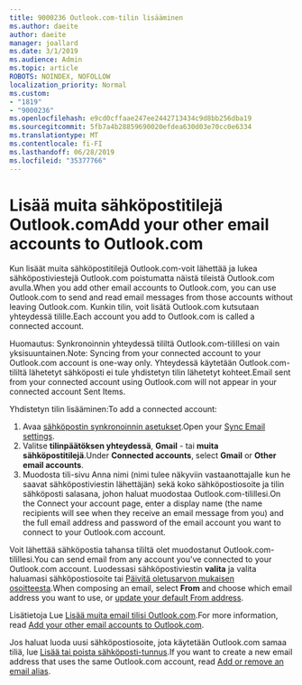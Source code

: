 ```yaml
---
title: 9000236 Outlook.com-tilin lisääminen
ms.author: daeite
author: daeite
manager: joallard
ms.date: 3/1/2019
ms.audience: Admin
ms.topic: article
ROBOTS: NOINDEX, NOFOLLOW
localization_priority: Normal
ms.custom:
- "1819"
- "9000236"
ms.openlocfilehash: e9cd0cffaae247ee2442713434c9d8bb256dba19
ms.sourcegitcommit: 5fb7a4b28859690020efdea630d03e70cc0e6334
ms.translationtype: MT
ms.contentlocale: fi-FI
ms.lasthandoff: 06/28/2019
ms.locfileid: "35377766"
---
```

# <a name="add-your-other-email-accounts-to-outlookcom"></a><span data-ttu-id="774fd-102">Lisää muita sähköpostitilejä Outlook.com</span><span class="sxs-lookup"><span data-stu-id="774fd-102">Add your other email accounts to Outlook.com</span></span>

<span data-ttu-id="774fd-103">Kun lisäät muita sähköpostitilejä Outlook.com-voit lähettää ja lukea sähköpostiviestejä Outlook.com poistumatta näistä tileistä Outlook.com avulla.</span><span class="sxs-lookup"><span data-stu-id="774fd-103">When you add other email accounts to Outlook.com, you can use Outlook.com to send and read email messages from those accounts without leaving Outlook.com.</span></span> <span data-ttu-id="774fd-104">Kunkin tilin, voit lisätä Outlook.com kutsutaan yhteydessä tilille.</span><span class="sxs-lookup"><span data-stu-id="774fd-104">Each account you add to Outlook.com is called a connected account.</span></span>

<span data-ttu-id="774fd-105">Huomautus: Synkronoinnin yhteydessä tililtä Outlook.com-tilillesi on vain yksisuuntainen.</span><span class="sxs-lookup"><span data-stu-id="774fd-105">Note: Syncing from your connected account to your Outlook.com account is one-way only.</span></span> <span data-ttu-id="774fd-106">Yhteydessä käytetään Outlook.com-tililtä lähetetyt sähköposti ei tule yhdistetyn tilin lähetetyt kohteet.</span><span class="sxs-lookup"><span data-stu-id="774fd-106">Email sent from your connected account using Outlook.com will not appear in your connected account Sent Items.</span></span>

<span data-ttu-id="774fd-107">Yhdistetyn tilin lisääminen:</span><span class="sxs-lookup"><span data-stu-id="774fd-107">To add a connected account:</span></span>

1. <span data-ttu-id="774fd-108">Avaa [sähköpostin synkronoinnin asetukset](https://go.microsoft.com/fwlink/?linkid=875264).</span><span class="sxs-lookup"><span data-stu-id="774fd-108">Open your [Sync Email settings](https://go.microsoft.com/fwlink/?linkid=875264).</span></span>
2. <span data-ttu-id="774fd-109">Valitse **tilinpäätöksen yhteydessä**, **Gmail** - tai **muita sähköpostitilejä**.</span><span class="sxs-lookup"><span data-stu-id="774fd-109">Under **Connected accounts**, select **Gmail** or **Other email accounts**.</span></span>
3. <span data-ttu-id="774fd-110">Muodosta tili-sivu Anna nimi (nimi tulee näkyviin vastaanottajalle kun he saavat sähköpostiviestin lähettäjän) sekä koko sähköpostiosoite ja tilin sähköposti salasana, johon haluat muodostaa Outlook.com-tilillesi.</span><span class="sxs-lookup"><span data-stu-id="774fd-110">On the Connect your account page, enter a display name (the name recipients will see when they receive an email message from you) and the full email address and password of the email account you want to connect to your Outlook.com account.</span></span>

<span data-ttu-id="774fd-111">Voit lähettää sähköpostia tahansa tililtä olet muodostanut Outlook.com-tilillesi.</span><span class="sxs-lookup"><span data-stu-id="774fd-111">You can send email from any account you've connected to your Outlook.com account.</span></span> <span data-ttu-id="774fd-112">Luodessasi sähköpostiviestin **valita** ja valita haluamasi sähköpostiosoite tai [Päivitä oletusarvon mukaisen osoitteesta](https://go.microsoft.com/fwlink/?linkid=875264).</span><span class="sxs-lookup"><span data-stu-id="774fd-112">When composing an email, select **From** and choose which email address you want to use, or [update your default From address](https://go.microsoft.com/fwlink/?linkid=875264).</span></span>

<span data-ttu-id="774fd-113">Lisätietoja Lue [Lisää muita email tilisi Outlook.com](https://support.office.com/article/c5224df4-5885-4e79-91ba-523aa743f0ba).</span><span class="sxs-lookup"><span data-stu-id="774fd-113">For more information, read [Add your other email accounts to Outlook.com](https://support.office.com/article/c5224df4-5885-4e79-91ba-523aa743f0ba).</span></span>

<span data-ttu-id="774fd-114">Jos haluat luoda uusi sähköpostiosoite, jota käytetään Outlook.com samaa tiliä, lue [Lisää tai poista sähköposti-tunnus](https://support.office.com/article/459b1989-356d-40fa-a689-8f285b13f1f2).</span><span class="sxs-lookup"><span data-stu-id="774fd-114">If you want to create a new email address that uses the same Outlook.com account, read [Add or remove an email alias](https://support.office.com/article/459b1989-356d-40fa-a689-8f285b13f1f2).</span></span>